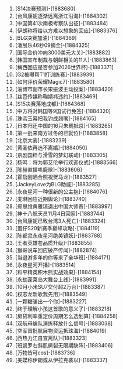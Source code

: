 
1. [S14决赛预测]-[1883680]
1. [台风康妮逐渐远离浙江沿海]-[1884302]
1. [中国第41次南极考察队出征]-[1883484]
1. [伊朗称将给以方难以想象的回应]-[1883376]
1. [BLG决赛加油]-[1884369]
1. [潘展乐46秒09摘金]-[1884325]
1. [国际金价冲向3000美元大关]-[1883882]
1. [韩国宣布制裁与朝鲜相关的11人]-[1883863]
1. [梅西回应是否参加2026世界杯]-[1883371]
1. [G2被曝帮T1打训练赛]-[1883939]
1. [如何评价荣耀Magic7]-[1883580]
1. [淄博市副市长宋振波主动投案]-[1883420]
1. [丝芭传媒称鞠婧祎违约]-[1883469]
1. [S15决赛落地成都]-[1884368]
1. [中方将对韩国等9国试行免签]-[1884320]
1. [珠帘玉幕把我钓成翘嘴]-[1884165]
1. [日本归还中国的16只朱鹮抵京]-[1883265]
1. [第一批来南方过冬的已就位]-[1883858]
1. [北京大雾]-[1883239]
1. [黄圣依再选不离婚]-[1884050]
1. [京剧国粹与滑雪的梦幻联动]-[1883305]
1. [杨鸣：将为郭艾伦举行欢迎仪式]-[1883566]
1. [陈赫直播哄鹿晗]-[1883606]
1. [霍启刚晒合照祝贺马龙]-[1883527]
1. [JackeyLove为BLG助威]-[1883285]
1. [永夜星河一种很新的公主抱]-[1884076]
1. [麦琳回应近期舆论]-[1883740]
1. [郑思维黄雅琼退出中国大师赛]-[1883997]
1. [神十八航天员11月4日回家]-[1883744]
1. [台风康妮已致台湾3人死亡]-[1883324]
1. [蛋仔S20新赛季巅峰攻略]-[1884119]
1. [陈都灵永夜星河绝美镜妖]-[1883788]
1. [王者英雄苍品质升级]-[1883855]
1. [猴哥说车回应破产传闻]-[1882874]
1. [当退游多年的你等来了全华班]-[1884171]
1. [永夜星河开播]-[1883514]
1. [和平精英积木熊实战效果]-[1884154]
1. [永劫蓬莱岛大舞台上线]-[1883991]
1. [10月小米SU7交付超2万台]-[1883387]
1. [权志龙新歌我先用]-[1883549]
1. [一颗糖骗出一个你]-[1883227]
1. [终于理解小孩这首歌的意义了]-[1883218]
1. [房贷利率重定价周期怎么选划算]-[1884258]
1. [双航母编队演练释放什么信号]-[1883038]
1. [空军首批航展物资运抵珠海]-[1884019]
1. [西热力江自宣离队]-[1883323]
1. [班凯罗右斜肌撕裂无限期缺阵]-[1883406]
1. [万物皆可cos]-[1883736]
1. [美媒称伊朗或从伊拉克袭以]-[1883337]